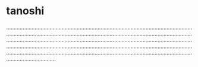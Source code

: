 # tanoshi
.............................................................................................................................................................................................................................................................................................................................................................................................................................................................................................................................................................................................................................................................................